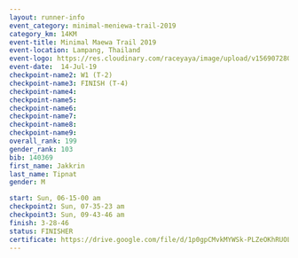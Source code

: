 ```yaml
---
layout: runner-info 
event_category: minimal-meniewa-trail-2019 
category_km: 14KM 
event-title: Minimal Maewa Trail 2019 
event-location: Lampang, Thailand 
event-logo: https://res.cloudinary.com/raceyaya/image/upload/v1569072805/logo/minimal-trail_ktnvsp.jpg 
event-date:  14-Jul-19 
checkpoint-name2: W1 (T-2) 
checkpoint-name3: FINISH (T-4) 
checkpoint-name4: 
checkpoint-name5: 
checkpoint-name6: 
checkpoint-name7: 
checkpoint-name8: 
checkpoint-name9: 
overall_rank: 199
gender_rank: 103
bib: 140369
first_name: Jakkrin
last_name: Tipnat
gender: M

start: Sun, 06-15-00 am
checkpoint2: Sun, 07-35-23 am
checkpoint3: Sun, 09-43-46 am
finish: 3-28-46
status: FINISHER
certificate: https://drive.google.com/file/d/1p0gpCMvkMYWSk-PLZeOKhRUOL5HVu_ey/view?usp=sharing
---
```


